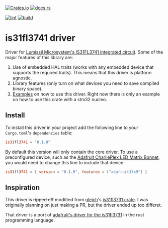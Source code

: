 [![Crates.io](https://img.shields.io/crates/v/is31fl3741)](https://crates.io/crates/is31fl3741)
[![docs.rs](https://img.shields.io/docsrs/is31fl3741)](https://docs.rs/is31fl3731/latest/is31fl3741/)

[![lint](https://github.com/stillinbeta/is31fl3741/actions/workflows/lint.yml/badge.svg)](https://github.com/gleich/is31fl3741/actions/workflows/lint.yml)
[![build](https://github.com/stillinbeta/is31fl3741/actions/workflows/build.yml/badge.svg)](https://github.com/gleich/is31fl3741/actions/workflows/build.yml)


# is31fl3741 driver

 Driver for [Lumissil Microsystem's IS31FL3741 integrated circuit](https://www.lumissil.com/assets/pdf/core/IS31FL3741_DS.pdf). Some of the major features of this library are:

 1. Use of embedded HAL traits (works with any embedded device that supports the required traits). This means that this driver is platform agnostic.
 2. Library features (only turn on what devices you need to save compiled binary space).
 3. [Examples](./examples) on how to use this driver. 
 Right now there is only an example on how to use this crate with a stm32 nucleo. 

## Install

 To install this driver in your project add the following line to your `Cargo.toml`'s `dependencies` table:

 ```toml
 is31fl3741 = "0.1.0"
 ```

 By default this version will only contain the core driver. 
 To use a preconfigured device, such as the [Adafruit CharliePlex LED Matrix Bonnet](https://www.adafruit.com/product/3467), 
 you would need to change this line to include that device:

 ```toml
 is31fl3741 = { version = "0.1.0", features = ["adafruit13x9"] }
 ```

## Inspiration
 This driver is ~~ripped off~~ modified from [gleich](https://github.com/gleich/)'s [is31fl3731 crate](https://github.com/gleich/is31fl3731). 
 I was originally planning on just making a PR, but the driver ended up too differet.

 That driver is a port of [adafruit's driver for the is31fl3731](https://github.com/adafruit/Adafruit_CircuitPython_IS31FL3731) in the rust programming language.
